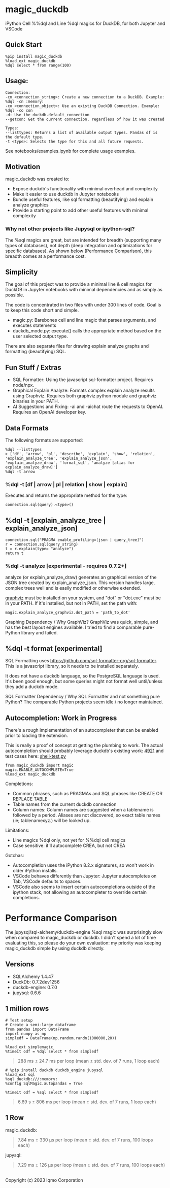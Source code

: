 # magic_duckdb

iPython Cell %%dql and Line %dql magics for DuckDB, for both Jupyter and VSCode

## Quick Start

```
%pip install magic_duckdb
%load_ext magic_duckdb
%dql select * from range(100)
```

## Usage:

```
Connection:
-cn <connection_string>: Create a new connection to a DuckDB. Example: %dql -cn :memory:
-co <connection_object>: Use an existing DuckDB Connection. Example: %dql -co con
-d: Use the duckdb.default_connection
--getcon: Get the current connection, regardless of how it was created

Types:
--listtypes: Returns a list of available output types. Pandas df is the default type.
-t <type>: Selects the type for this and all future requests.
```

See notebooks/examples.ipynb for complete usage examples.

## Motivation

magic_duckdb was created to:

- Expose duckdb's functionality with minimal overhead and complexity
- Make it easier to use duckdb in Jupyter notebooks
- Bundle useful features, like sql formatting (beautifying) and explain analyze graphics
- Provide a starting point to add other useful features with minimal complexity

### Why not other projects like Jupysql or ipython-sql?

The %sql magics are great, but are intended for breadth (supporting many types of databases), not depth (deep integration and optimizations for specific databases). As shown below (Performance Comparison), this breadth comes at a performance cost.

## Simplicity

The goal of this project was to provide a minimal line & cell magics for DuckDB in Jupyter notebooks with minimal dependencies and as simply as possible.

The code is concentrated in two files with under 300 lines of code. Goal is to keep this code short and simple.

- magic.py: Barebones cell and line magic that parses arguments, and executes statements
- duckdb_mode.py: execute() calls the appropriate method based on the user selected output type.

There are also separate files for drawing explain analyze graphs and formatting (beautifying) SQL.

## Fun Stuff / Extras

- SQL Formatter: Using the javascript sql-formatter project. Requires node/npx.
- Graphical Explain Analyze: Formats complex explain analyze results using Graphviz. Requires both graphviz python module and graphviz binaries in your PATH.
- AI Suggestions and Fixing: -ai and -aichat route the requests to OpenAI. Requires an OpenAI developer key.

## Data Formats

The following formats are supported:

```
%dql --listtypes
> ['df', 'arrow', 'pl', 'describe', 'explain', 'show', 'relation', 'explain_analyze_tree', 'explain_analyze_json', 'explain_analyze_draw', 'format_sql', 'analyze [alias for explain_analyze_draw]']
%dql -t arrow
```

### %dql -t [df | arrow | pl | relation | show | explain]

Executes and returns the appropriate method for the type:

```
connection.sql(query).<type>()
```

## %dql -t [explain_analyze_tree | explain_analyze_json]

```
connection.sql("PRAGMA enable_profiling=[json | query_tree]")
r = connection.sql(query_string)
t = r.explain(type= "analyze")
return t
```

### %dql -t analyze [experimental - requires 0.7.2+]

analyze (or explain_analyze_draw) generates an graphical version of the JSON tree created by explain_analyze_json. This version handles large, complex trees well and is easily modified or otherwise extended.

[graphviz](https://graphviz.org/) must be installed on your system, and "dot" or "dot.exe" must be in your PATH. If it's installed, but not in PATH, set the path with:

```
magic.explain_analyze_graphviz.dot_path = 'path_to_dot'
```

Graphing Dependency / Why GraphViz? GraphViz was quick, simple, and has the best layout engines available. I tried to find a comparable pure-Python library and failed.

## %dql -t format [experimental]

SQL Formatting uses https://github.com/sql-formatter-org/sql-formatter. This is a javascript library, so it needs to be installed separately.

It does not have a duckdb language, so the PostgreSQL language is used. It's been good enough, but some queries might not format well until/unless they add a duckdb mode.

SQL Formatter Dependency / Why SQL Formatter and not something pure Python? The comparable Python projects seem idle / no longer maintained.

## Autocompletion: Work in Progress

There's a rough implementation of an autocompleter that can be enabled prior to loading the extension.

This is really a proof of concept at getting the plumbing to work. The actual autocompletion should probably leverage duckdb's existing work: [4921](https://github.com/duckdb/duckdb/pull/4921) and test cases here: [shell-test.py](https://github.com/Mytherin/duckdb/blob/5f75cb90b478434f0a1811af0695ea3a186a67a8/tools/shell/shell-test.py)

```
from magic_duckdb import magic
magic.ENABLE_AUTOCOMPLETE=True
%load_ext magic_duckdb
```

Completions:

- Common phrases, such as PRAGMAs and SQL phrases like CREATE OR REPLACE TABLE
- Table names from the current duckdb connection
- Column names: Column names are suggested when a tablename is followed by a period. Aliases are not discovered, so exact table names (ie; tablenamexyz.) will be looked up.

Limitations:

- Line magics %dql only, not yet for %%dql cell magics
- Case sensitive: it'll autocomplete CREA<tab>, but not CREA<tab>

Gotchas:

- Autocompletion uses the iPython 8.2.x signatures, so won't work in older iPython installs.
- VSCode behaves differently than Jupyter: Jupyter autocompletes on Tab, VSCode defaults to spaces.
- VSCode also seems to insert certain autocompletions outside of the ipython stack, not allowing an autocompleter to override certain completions.

# Performance Comparison

The jupysql/sql-alchemy/duckdb-engine %sql magic was surprisingly slow when compared to magic_duckdb or duckdb. I didn't spend a lot of time evaluating this, so please do your own evaluation: my priority was keeping magic_duckdb simple by using duckdb directly.

## Versions

- SQLAlchemy 1.4.47
- DuckDb: 0.7.2dev1256
- duckdb-engine: 0.7.0
- jupysql: 0.6.6

## 1 million rows

```
# Test setup
# Create a semi-large dataframe
from pandas import DataFrame
import numpy as np
simpledf = DataFrame(np.random.randn(1000000,20))
```

```
%load_ext simplemagic
%timeit odf = %dql select * from simpledf
```

> 288 ms ± 24.7 ms per loop (mean ± std. dev. of 7 runs, 1 loop each)

```
# %pip install duckdb duckdb_engine jupysql
%load_ext sql
%sql duckdb:///:memory:
%config SqlMagic.autopandas = True

%timeit odf = %sql select * from simpledf
```

> 6.69 s ± 806 ms per loop (mean ± std. dev. of 7 runs, 1 loop each)

## 1 Row

magic_duckdb:

> 7.84 ms ± 330 µs per loop (mean ± std. dev. of 7 runs, 100 loops each)

jupysql:

> 7.29 ms ± 126 µs per loop (mean ± std. dev. of 7 runs, 100 loops each)

<br/>
Copyright (c) 2023 Iqmo Corporation
